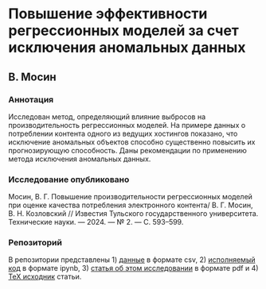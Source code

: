 # Повышение эффективности регрессионных моделей за счет исключения аномальных данных
## В. Мосин
### Аннотация
Исследован метод, определяющий влияние выбросов на производительность регрессионных моделей. На примере данных о потреблении контента одного из ведущих хостингов показано, что исключение аномальных объектов способно существенно повысить их прогнозирующую способность. Даны рекомендации по применению метода исключения аномальных данных.
### Исследование опубликовано
Мосин, В. Г. Повышение производительности регрессионных моделей при оценке качества потребления электронного контента/ В. Г. Мосин, В. Н. Козловский // Известия Тульского государственного университета. Технические науки. — 2024. — № 2. — С. 593–599.
### Репозиторий
В репозитории представлены 1) [данные](data) в формате csv, 2) [исполняемый код](code.ipynb) в формате ipynb, 3) [статья об этом исследовании](paper.pdf) в формате pdf и 4) [TeX исходник](paper.tex) статьи.
